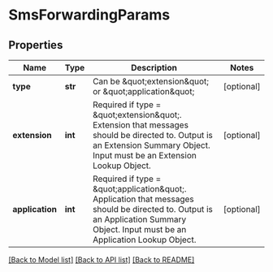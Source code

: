 # SmsForwardingParams

## Properties
Name | Type | Description | Notes
------------ | ------------- | ------------- | -------------
**type** | **str** | Can be \&quot;extension\&quot; or \&quot;application\&quot; | [optional] 
**extension** | **int** | Required if type &#x3D; \&quot;extension\&quot;. Extension that messages should be directed to. Output is an Extension Summary Object. Input must be an Extension Lookup Object. | [optional] 
**application** | **int** | Required if type &#x3D; \&quot;application\&quot;. Application that messages should be directed to. Output is an Application Summary Object. Input must be an Application Lookup Object. | [optional] 

[[Back to Model list]](../README.md#documentation-for-models) [[Back to API list]](../README.md#documentation-for-api-endpoints) [[Back to README]](../README.md)


